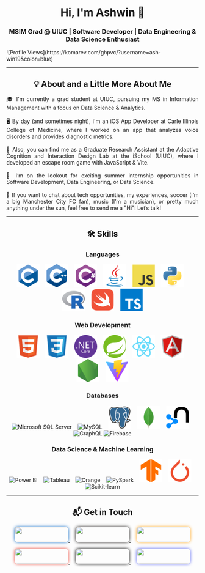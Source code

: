 <h1 align="center">Hi, I'm Ashwin 👋</h1>
<h3 align="center">MSIM Grad @ UIUC | Software Developer | Data Engineering & Data Science Enthusiast</h3>
![Profile Views](https://komarev.com/ghpvc/?username=ash-win19&color=blue)

---

<h2 align="center">💡 About and a Little More About Me</h2>

<p align="justify">
🎓 I'm currently a grad student at UIUC, pursuing my MS in Information Management with a focus on Data Science & Analytics. 
  <br>
  <br>
🖥️ By day (and sometimes night), I'm an iOS App Developer at Carle Illinois College of Medicine, where I worked on an app that analyzes voice disorders and provides diagnostic metrics. 
  <br>
  <br>
🔬 Also, you can find me as a Graduate Research Assistant at the Adaptive Cognition and Interaction Design Lab at the iSchool (UIUC), where I developed an escape room game with JavaScript & Vite.
  <br>
  <br>
🚀 I’m on the lookout for exciting summer internship opportunities in Software Development, Data Engineering, or Data Science. 
  <br>
  <br>
👋 If you want to chat about tech opportunities, my experiences, soccer (I’m a big Manchester City FC fan), music (I’m a musician), or pretty much anything under the sun, feel free to send me a "Hi"! Let’s talk!
</p>

---

<h2 align="center">🛠 Skills</h2>

### <h3 align="center">Languages</h3>  
<p align="center">
  <img src="https://raw.githubusercontent.com/devicons/devicon/master/icons/c/c-original.svg" alt="C" width="60" height="60"/>&nbsp;&nbsp;&nbsp;
  <img src="https://raw.githubusercontent.com/devicons/devicon/master/icons/cplusplus/cplusplus-original.svg" alt="C++" width="60" height="60"/>&nbsp;&nbsp;&nbsp;
  <img src="https://raw.githubusercontent.com/devicons/devicon/master/icons/csharp/csharp-original.svg" alt="C#" width="60" height="60"/>&nbsp;&nbsp;&nbsp;
  <img src="https://raw.githubusercontent.com/devicons/devicon/master/icons/java/java-original.svg" alt="Java" width="60" height="60"/>&nbsp;&nbsp;&nbsp;
  <img src="https://raw.githubusercontent.com/devicons/devicon/master/icons/javascript/javascript-original.svg" alt="JavaScript" width="60" height="60"/>&nbsp;&nbsp;&nbsp;
  <img src="https://raw.githubusercontent.com/devicons/devicon/master/icons/python/python-original.svg" alt="Python" width="60" height="60"/>&nbsp;&nbsp;&nbsp;
  <img src="https://raw.githubusercontent.com/devicons/devicon/master/icons/r/r-original.svg" alt="R" width="60" height="60"/>&nbsp;&nbsp;&nbsp;
  <img src="https://raw.githubusercontent.com/devicons/devicon/master/icons/swift/swift-original.svg" alt="Swift" width="60" height="60"/>&nbsp;&nbsp;&nbsp;
  <img src="https://raw.githubusercontent.com/devicons/devicon/master/icons/typescript/typescript-original.svg" alt="TypeScript" width="60" height="60"/>
</p>

### <h3 align="center">Web Development</h3>  
<p align="center">
  <img src="https://raw.githubusercontent.com/devicons/devicon/master/icons/html5/html5-original.svg" alt="HTML" width="60" height="60"/>&nbsp;&nbsp;&nbsp;
  <img src="https://raw.githubusercontent.com/devicons/devicon/master/icons/css3/css3-original.svg" alt="CSS" width="60" height="60"/>&nbsp;&nbsp;&nbsp;
    <img src="https://raw.githubusercontent.com/devicons/devicon/master/icons/dotnetcore/dotnetcore-original.svg" alt=".NET" width="60" height="60"/>&nbsp;&nbsp;&nbsp;
  <img src="https://raw.githubusercontent.com/devicons/devicon/master/icons/spring/spring-original.svg" alt="Spring" width="60" height="60"/>&nbsp;&nbsp;&nbsp;
  <img src="https://raw.githubusercontent.com/devicons/devicon/master/icons/react/react-original.svg" alt="React" width="60" height="60"/>&nbsp;&nbsp;&nbsp;
  <img src="https://raw.githubusercontent.com/devicons/devicon/master/icons/angularjs/angularjs-original.svg" alt="Angular" width="60" height="60"/>&nbsp;&nbsp;&nbsp;
  <img src="https://raw.githubusercontent.com/devicons/devicon/master/icons/nodejs/nodejs-original.svg" alt="Node.js" width="60" height="60"/>&nbsp;&nbsp;&nbsp;
  <img src="https://raw.githubusercontent.com/devicons/devicon/master/icons/vitejs/vitejs-original.svg" alt="Vite.js" width="60" height="60"/>
</p>

### <h3 align="center">Databases</h3>  
<p align="center">
  <img src="https://www.svgrepo.com/show/303229/microsoft-sql-server-logo.svg" alt="Microsoft SQL Server" width="60" height="60"/>&nbsp;&nbsp;&nbsp;
  <img src="https://www.freepnglogos.com/uploads/logo-mysql-png/logo-mysql-development-mysql-logo-code-icon-9.png" alt="MySQL" width="60" height="60"/>&nbsp;&nbsp;&nbsp;
  <img src="https://raw.githubusercontent.com/devicons/devicon/master/icons/postgresql/postgresql-original.svg" alt="PostgreSQL" width="60" height="60"/>&nbsp;&nbsp;&nbsp;
  <img src="https://raw.githubusercontent.com/devicons/devicon/master/icons/mongodb/mongodb-original.svg" alt="MongoDB" width="60" height="60"/>&nbsp;&nbsp;&nbsp;
  <img src="https://raw.githubusercontent.com/devicons/devicon/master/icons/neo4j/neo4j-original.svg" alt="Neo4j" width="60" height="60"/>&nbsp;&nbsp;&nbsp;
  <img src="https://upload.wikimedia.org/wikipedia/commons/1/17/GraphQL_Logo.svg" alt="GraphQL" width="60" height="60"/>
  <img src="https://cdn.worldvectorlogo.com/logos/firebase-1.svg" alt="Firebase" width="60" height="60"/>
</p>

### <h3 align="center">Data Science & Machine Learning</h3>  
<p align="center">
  <img src="https://raw.githubusercontent.com/microsoft/PowerBI-Icons/main/SVG/Power-BI.svg" alt="Power BI" width="60" height="60"/>&nbsp;&nbsp;&nbsp;
  <img src="https://cdn.worldvectorlogo.com/logos/tableau-software.svg" alt="Tableau" width="60" height="60"/>&nbsp;&nbsp;&nbsp;
  <img src="https://yt3.googleusercontent.com/zGuOSnJjoKKaYEVi2GJ07SJfheg60N1UlmSu5xpOxKR5T9dOnerR15A_TMp_V_WhBB8PPw9KE8A=s160-c-k-c0x00ffffff-no-rj" alt="Orange" width="60" height="60"/>&nbsp;&nbsp;&nbsp;
  <img src="https://upload.wikimedia.org/wikipedia/commons/f/f3/Apache_Spark_logo.svg" alt="PySpark" width="60" height="60"/>&nbsp;&nbsp;&nbsp;
    <img src="https://raw.githubusercontent.com/devicons/devicon/master/icons/tensorflow/tensorflow-original.svg" alt="TensorFlow" width="60" height="60"/>&nbsp;&nbsp;&nbsp;
  <img src="https://raw.githubusercontent.com/devicons/devicon/master/icons/pytorch/pytorch-original.svg" alt="PyTorch" width="60" height="60"/>&nbsp;&nbsp;&nbsp;
  <img src="https://upload.wikimedia.org/wikipedia/commons/0/05/Scikit_learn_logo_small.svg" alt="Scikit-learn" width="60" height="60"/>
</p>

---

<h2 align="center">📬 Get in Touch</h2>
<p align="center"> 
  <a href="https://www.linkedin.com/in/ashwinshanmugam"> 
    <img src="https://img.shields.io/badge/-LinkedIn-0A66C2?style=for-the-badge&logo=linkedin&logoColor=white" width="140" height="40" style="border-radius:8px; box-shadow: 0 0 8px #0A66C2; font-family: 'Segoe UI', sans-serif;"/> 
  </a> 
  &nbsp;&nbsp;&nbsp; 
  <a href="https://medium.com/@ashwinshan2001"> 
    <img src="https://img.shields.io/badge/-Medium-12100E?style=for-the-badge&logo=medium&logoColor=white" width="140" height="40" style="border-radius:8px; box-shadow: 0 0 8px #12100E; font-family: 'Segoe UI', sans-serif;"/> 
  </a> 
  &nbsp;&nbsp;&nbsp; 
  <a href="https://leetcode.com/19_ashwin"> 
    <img src="https://img.shields.io/badge/-LeetCode-FFA116?style=for-the-badge&logo=leetcode&logoColor=black" width="140" height="40" style="border-radius:8px; box-shadow: 0 0 8px #FFA116; font-family: 'Segoe UI', sans-serif;"/> 
  </a> 
</p>
<p align="center">
  <a href="mailto:ashwinshan2001@gmail.com"> 
    <img src="https://img.shields.io/badge/-Email-EA4335?style=for-the-badge&logo=gmail&logoColor=white" width="140" height="40" style="border-radius:8px; box-shadow: 0 0 8px #EA4335; font-family: 'Segoe UI', sans-serif;"/> 
  </a> 
  &nbsp;&nbsp;&nbsp; 
  <a href="https://x.com/AshwinShanmugam"> 
    <img src="https://img.shields.io/badge/-Twitter-000000?style=for-the-badge&logo=x&logoColor=white" width="140" height="40" style="border-radius:8px; box-shadow: 0 0 8px #000000; font-family: 'Segoe UI', sans-serif;"/> 
  </a> 
  &nbsp;&nbsp;&nbsp; 
  <a href="https://discord.com/users/1103550114078933102"> 
    <img src="https://img.shields.io/badge/-Discord-5865F2?style=for-the-badge&logo=discord&logoColor=white" width="140" height="40" style="border-radius:8px; box-shadow: 0 0 8px #5865F2; font-family: 'Segoe UI', sans-serif;"/> 
  </a> 
</p>
